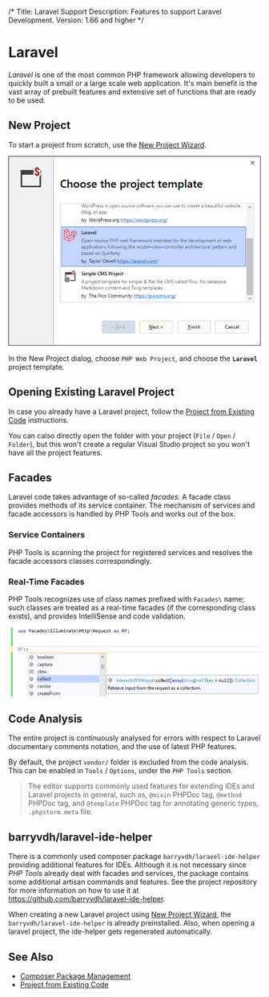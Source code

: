 /*
Title: Laravel Support
Description: Features to support Laravel Development.
Version: 1.66 and higher
*/

# Laravel

*Laravel* is one of the most common PHP framework allowing developers to quickly built a small or a large scale web application. It's main benefit is the vast array of prebuilt features and extensive set of functions that are ready to be used.

## New Project

To start a project from scratch, use the [New Project Wizard](../project/new-project).

![](imgs/new-laravel-wizard.png)

In the New Project dialog, choose `PHP Web Project`, and choose the **`Laravel`** project template.

## Opening Existing Laravel Project

In case you already have a Laravel project, follow the [Project from Existing Code](../Project/from-existing-code) instructions.

You can calso directly open the folder with your project (`File` / `Open` / `Folder`), but this won't create a regular Visual Studio project so you won't have all the project features.

## Facades

Laravel code takes advantage of so-called *facades*. A facade class provides methods of its service container. The mechanism of services and facade accessors is handled by PHP Tools and works out of the box.

### Service Containers

PHP Tools is scanning the project for registered services and resolves the facade accessors classes correspondingly.

### Real-Time Facades

PHP Tools recognizes use of class names prefixed with `Facades\` name; such classes are treated as a real-time facades (if the corresponding class exists), and provides IntelliSense and code validation.

![laravel real-time facade in use](imgs/rt-facade-completion.png)

## Code Analysis

The entire project is continuously analysed for errors with respect to Laravel documentary comments notation, and the use of latest PHP features.

By default, the project `vendor/` folder is excluded from the code analysis. This can be enabled in `Tools` / `Options`, under the `PHP Tools` section.

> The editor supports commonly used features for extending IDEs and Laravel projects in general, such as, `@mixin` PHPDoc tag, `@method` PHPDoc tag, and `@template` PHPDoc tag for annotating generic types, `.phpstorm.meta` file.

## barryvdh/laravel-ide-helper

There is a commonly used composer package `barryvdh/laravel-ide-helper` providing additional features for IDEs. Although it is not necessary since *PHP Tools* already deal with facades and services, the package contains some additional artisan commands and features. See the project repository for more information on how to use it at https://github.com/barryvdh/laravel-ide-helper.

When creating a new Laravel project using [New Project Wizard](../project/new-project), the `barryvdh/laravel-ide-helper` is already preinstalled. Also, when opening a laravel project, the ide-helper gets regenerated automatically.

## See Also

- [Composer Package Management](../project/composer)
- [Project from Existing Code](../project/from-existing-code)